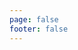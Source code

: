 ```yaml
---
page: false
footer: false
---
```


<script setup>
import WorkNotesIndex from './index.vue'
</script>

<WorkNotesIndex />
